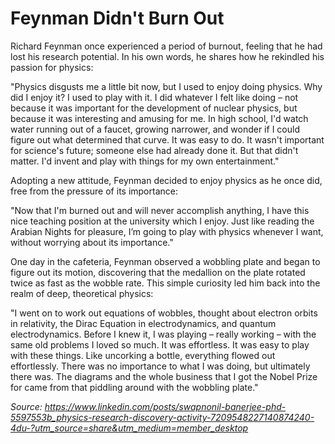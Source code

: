 # Feynman Didn't Burn Out

Richard Feynman once experienced a period of burnout, feeling that he had lost his research potential. In his own words, he shares how he rekindled his passion for physics:

"Physics disgusts me a little bit now, but I used to enjoy doing physics. Why did I enjoy it? I used to play with it. I did whatever I felt like doing – not because it was important for the development of nuclear physics, but because it was interesting and amusing for me. In high school, I'd watch water running out of a faucet, growing narrower, and wonder if I could figure out what determined that curve. It was easy to do. It wasn't important for science's future; someone else had already done it. But that didn't matter. I'd invent and play with things for my own entertainment."

Adopting a new attitude, Feynman decided to enjoy physics as he once did, free from the pressure of its importance:

"Now that I'm burned out and will never accomplish anything, I have this nice teaching position at the university which I enjoy. Just like reading the Arabian Nights for pleasure, I’m going to play with physics whenever I want, without worrying about its importance."

One day in the cafeteria, Feynman observed a wobbling plate and began to figure out its motion, discovering that the medallion on the plate rotated twice as fast as the wobble rate. This simple curiosity led him back into the realm of deep, theoretical physics:

"I went on to work out equations of wobbles, thought about electron orbits in relativity, the Dirac Equation in electrodynamics, and quantum electrodynamics. Before I knew it, I was playing – really working – with the same old problems I loved so much. It was effortless. It was easy to play with these things. Like uncorking a bottle, everything flowed out effortlessly. There was no importance to what I was doing, but ultimately there was. The diagrams and the whole business that I got the Nobel Prize for came from that piddling around with the wobbling plate."

_Source: https://www.linkedin.com/posts/swapnonil-banerjee-phd-5597553b_physics-research-discovery-activity-7209548227140874240-4du-?utm_source=share&utm_medium=member_desktop_
